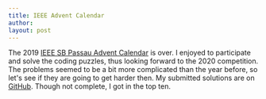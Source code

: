 ```yaml
---
title: IEEE Advent Calendar
author: 
layout: post
---
```


The 2019 [IEEE SB Passau Advent Calendar](https://advent.ieee.uni-passau.de) is over.
I enjoyed to participate and solve the coding puzzles, thus looking forward to the 2020 competition.
The problems seemed to be a bit more complicated than the year before, so let's see if they are going to get harder then.
My submitted solutions are on [GitHub](https://github.com/ltriess/IEEE_SB_Passau_Advent_Calendar_2019).
Though not complete, I got in the top ten.
